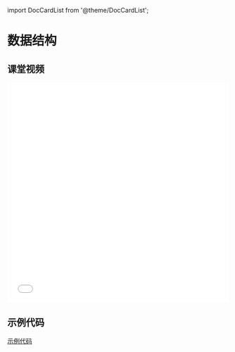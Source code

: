 import DocCardList from '@theme/DocCardList';

# 数据结构

## 课堂视频

<iframe src="//player.bilibili.com/player.html?aid=1405762795&bvid=BV1Hr421F7VC&cid=1595622400&p=6&high_quality=1&danmaku=0" scrolling="no" border="0" frameborder="no" framespacing="0" allowfullscreen="true" allowfullscreen="allowfullscreen" width="100%" height="500" scrolling="no" frameborder="0" sandbox="allow-top-navigation allow-same-origin allow-forms allow-scripts"> </iframe>




 
## 示例代码

[示例代码](/resource/cs50/src5.pdf)

<DocCardList />
